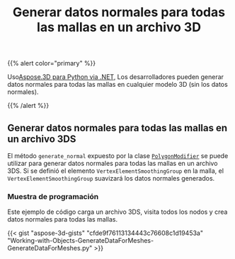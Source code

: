 ﻿---
title: Generar datos normales para todas las mallas en un archivo 3D
type: docs
weight: 70
url: /es/python-net/generate-normal-data-for-all-meshes-in-a-3d-file/
description: Usando Aspose.3D para Python via .NET, los desarrolladores pueden generar datos normales para todas las mallas en cualquier modelo 3D (sin los datos normales).
---
{{% alert color="primary" %}}

Uso[Aspose.3D para Python via .NET](https://products.aspose.com/3d/python-net/), Los desarrolladores pueden generar datos normales para todas las mallas en cualquier modelo 3D (sin los datos normales).

{{% /alert %}}
## **Generar datos normales para todas las mallas en un archivo 3DS**
El método `generate_normal` expuesto por la clase [`PolygonModifier`](https://reference.aspose.com/3d/net/aspose.threed.entities/polygonmodifier) se puede utilizar para generar datos normales para todas las mallas en un archivo 3DS. Si se definió el elemento `VertexElementSmoothingGroup` en la malla, el `VertexElementSmoothingGroup` suavizará los datos normales generados.
### **Muestra de programación**
Este ejemplo de código carga un archivo 3DS, visita todos los nodos y crea datos normales para todas las mallas.

{{< gist "aspose-3d-gists" "cfde9f76113134443c76608c1d19453a" "Working-with-Objects-GenerateDataForMeshes-GenerateDataForMeshes.py" >}}
